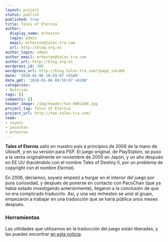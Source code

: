 ```yaml
---
layout: project
status: publish
published: true
title: Tales of Eternia
author:
  display_name: mrheston
  login: admin
  email: mrheston@tales-tra.com
  url: http://blog.org.es
author_login: admin
author_email: mrheston@tales-tra.com
author_url: http://blog.org.es
wordpress_id: 360
wordpress_url: http://blog.tales-tra.com/?page_id=360
date: '2010-01-06 10:59:07 +0100'
date_gmt: '2010-01-06 09:59:07 +0100'
categories:
- Noticias
tags: []
comments: []
header_image: /img/header/toe-900x200.jpg
project_tag: Tales of Eternia
project_url: http://toe.tales-tra.com/
team:
- soywiz
- pacochan
- mrheston
---
```

**Tales of Eternia** salió en nuestro país a principios de 2006 de la
mano de Ubisoft, y en su versión para PSP. El juego original, de PlayStation,
se puso a la venta originalmente en noviembre de 2000 en Japón, y un año después
en EE UU (haciéndolo con el nombre Tales of Destiny II, por un problema de
copyright con el nombre *Eternia*).

En 2006, decíamos, soywiz empezó a hurgar en el interior del juego por pura curiosidad,
y después de ponerse en contacto con PacoChan (que ya había estado investigando
anteriormente), llegaron a la conclusión de que no era complicado traducirlo.
Así, y una vez mrheston se unió al grupo, empezaron a trabajar en una traducción
que se haría pública unos meses después.

### Herramientas
Las utilidades que utilizamos en la traducción del juego están liberadas,
y las puedes encontrar
[en esta noticia](http://blog.tales-tra.com/2007/noticias/herramientas-para-la-traduccion-de-tales-of-eternia/).

